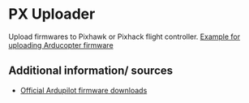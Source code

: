 # PX Uploader

Upload firmwares to Pixhawk or Pixhack flight controller. [Example for uploading Arducopter firmware](https://github.com/asciich/flightcontroller/tree/master/quadrocopter/pixhack/firmware/arducopter)

## Additional information/ sources

* [Official Ardupilot firmware downloads](http://firmware.ardupilot.org/)

